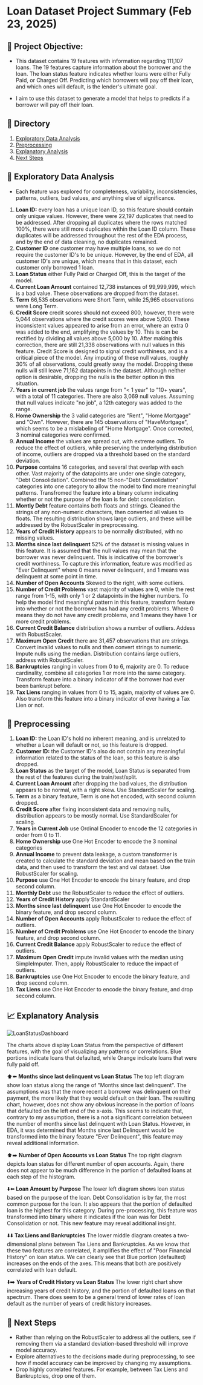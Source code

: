 # Loan Dataset Project Summary (Feb 23, 2025)

## 🥅 Project Objective:

- This dataset contains 19 features with information regarding 111,107 loans. The 19 features capture information about the borrower and the loan. The loan status feature indicates whether loans were either Fully Paid, or Charged Off. Predicting which borrowers will pay off their loan, and which ones will default, is the lender's ultimate goal.

- I aim to use this dataset to generate a model that helps to predicts if a borrower will pay off their loan.

## 📖 Directory
1. [Exploratory Data Analysis](#-exploratory-data-analysis)
2. [Preprocessing](#-preprocessing)
3. [Explanatory Analysis](#-explanatory-analysis)
4. [Next Steps](#-next-steps)
  

## 🧭 Exploratory Data Analysis
 - Each feature was explored for completeness, variability, inconsistencies, patterns, outliers, bad values, and anything else of significance.

  1. **Loan ID:** every loan has a unique loan ID, so this feature should contain only unique values. However, there were 22,197 duplicates that need to be addressed. After dropping all duplicates where the rows matched 100%, there were still more duplicates within the Loan ID column. These duplicates will be addressed throughout the rest of the EDA process, and by the end of data cleaning, no duplicates remained. 
  2. **Customer ID** one customer may have multiple loans, so we do not require the customer ID's to be unique. However, by the end of EDA, all customer ID's are unique, which means that in this dataset, each customer only borrowed 1 loan.
  3. **Loan Status** either Fully Paid or Charged Off, this is the target of the model.
  4. **Current Loan Amount** contained 12,738 instances of 99,999,999, which is a bad value. These observations are dropped from the dataset.
  5. **Term** 66,535 observations were Short Term, while 25,965 observations were Long Term.
  6. **Credit Score** credit scores should not exceed 800, however, there were 5,044 observations where the credit scores were above 5,000. These inconsistent values appeared to arise from an error, where an extra 0 was added to the end, amplifying the values by 10. This is can be rectified by dividing all values above 5,000 by 10. After making this correction, there are still 21,338 observations with null values in this feature. Credit Score is designed to signal credit worthiness, and is a critical piece of the model. Any imputing of these null values, roughly 30% of all observations, could greatly sway the model. Dropping these nulls will still leave 71,162 datapoints in the dataset. Although neither option is desirable, dropping the nulls is the better option in this situation.
  7. **Years in current job** the values range from "< 1 year" to "10+ years", with a total of 11 categories. There are also 3,069 null values. Assuming that null values indicate "no job", a 12th category was added to the range.
  8. **Home Ownership** the 3 valid categories are "Rent", "Home Mortgage" and "Own". However, there are 145 observations of "HaveMortgage", which seems to be a mislabeling of "Home Mortgage". Once corrected, 3 nominal categories were confirmed.
  9. **Annual Income** the values are spread out, with extreme outliers. To reduce the effect of outliers, while preserving the underlying distribution of income, outliers are dropped via a threshold based on the standard deviation.
  10. **Purpose** contains 16 categories, and several that overlap with each other. Vast majority of the datapoints are under one single category, "Debt Consolidation". Combined the 15 non-"Debt Consolidation" categories into one category to allow the model to find more meaningful patterns. Transfromed the feature into a binary column indicating whether or not the purpose of the loan is for debt consolidation.
  11. **Montly Debt** feature contains both floats and strings. Cleaned the strings of any non-numeric characters, then converted all values to floats. The resulting distribution shows large outliers, and these will be addressed by the RobustScaler in preprocessing.
  12. **Years of Credit History** appears to be normally distributed, with no missing values.
  13. **Months since last delinquent** 52% of the dataset is missing values in this feature. It is assumed that the null values may mean that the borrower was never delinquent. This is indicative of the borrower's credit worthiness. To capture this information, feature was modified as "Ever Delinquent" where 0 means never delinquent, and 1 means was delinquent at some point in time.
  14. **Number of Open Accounts** Skewed to the right, with some outliers.
  15. **Number of Credit Problems** vast majority of values are 0, while the rest range from 1-15, with only 1 or 2 datapoints in the higher numbers. To help the model find meaningful pattern in this feature, transform feature into whether or not the borrower has had any credit problems. Where 0 means they do not have any credit problems, and 1 means they have 1 or more credit problems.
  16. **Current Credit Balance** distribution shows a number of outliers. Addess with RobustScaler.
  17. **Maximum Open Credit** there are 31,457 observations that are strings. Convert invalid values to nulls and then convert strings to numeric. Impute nulls using the median. Distribution contains large outliers, address with RobustScaler.
  18. **Bankruptcies** ranging in values from 0 to 6, majority are 0. To reduce cardinality, combine all categories 1 or more into the same category. Transform feature into a binary indicator of if the borrower had ever been bankrupt before.
  19. **Tax Liens** ranging in values from 0 to 15, again, majority of values are 0. Also transform this feature into a binary indicator of ever having a Tax Lien or not. 

## 🧮 Preprocessing
  1. **Loan ID:**  the Loan ID's hold no inherent meaning, and is unrelated to whether a Loan will default or not, so this feature is dropped.
  2. **Customer ID:** the Customer ID's also do not contain any meaningful information related to the status of the loan, so this feature is also dropped.
  3. **Loan Status** as the target of the model, Loan Status is separated from the rest of the features during the train/test/split.
  4. **Current Loan Amount** after dropping the bad values, the distribution appears to be normal, with a right skew. Use StandardScaler for scaling.
  5. **Term** as a binary feature, Term is one hot encoded, with second column dropped.
  6. **Credit Score** after fixing inconsistent data and removing nulls, distribution appears to be mostly normal. Use StandardScaler for scaling.
  7. **Years in Current Job** use Ordinal Encoder to encode the 12 categories in order from 0 to 11.
  8. **Home Ownership** use One Hot Encoder to encode the 3 nominal categories
  9. **Annual Income** to prevent data leakage, a custom transformer is created to calculate the standard deviation and mean based on the train data, and then used to transform the test and val dataset. Use RobustScaler for scaling.
  10. **Purpose** use One Hot Encoder to encode the binary feature, and drop second column.
  11. **Monthly Debt** use the RobustScaler to reduce the effect of outliers.
  12. **Years of Credit History** apply StandardScaler
  13. **Months since last delinquent** use One Hot Encoder to encode the binary feature, and drop second column.
  14. **Number of Open Accounts** apply RobustScaler to reduce the effect of outliers.
  15. **Number of Credit Problems** use One Hot Encoder to encode the binary feature, and drop second column.
  16. **Current Credit Balance** apply RobustScaler to reduce the effect of outliers.
  17. **Maximum Open Credit** impute invalid values with the median using SimpleImputer. Then, apply RobustScaler to reduce the impact of outliers.
  18. **Bankruptcies** use One Hot Encoder to encode the binary feature, and drop second column.
  19. **Tax Liens** use One Hot Encoder to encode the binary feature, and drop second column.

## 📈 Explanatory Analysis
 ![LoanStatusDashboard](https://github.com/user-attachments/assets/021778a7-7786-4dad-bdcf-984014f8e0fb)

The charts above display Loan Status from the perspective of different features, with the goal of visualizing any patterns or correlations. Blue portions indicate loans that defaulted, while Orange indicate loans that were fully paid off. 

⬆️⬅️ **Months since last delinquent vs Loan Status** The top left diagram show loan status along the range of "Months since last delinquent". The assumptions was that the more recent a borrower was delinquent on their payment, the more likely that they would default on their loan. The resulting chart, however, does not show any obvious increase in the portion of loans that defaulted on the left end of the x-axis. This seems to indicate that, contrary to my assumption, there is a not a significant correlation between the number of months since last delinquent with Loan Status. However, in EDA, it was determined that Months since last Delinquent would be transformed into the binary feature "Ever Delinquent", this feature may reveal additional information. 

⬆️➡️ **Number of Open Accounts vs Loan Status** The top right diagram depicts loan status for different number of open accounts. Again, there does not appear to be much difference in the portion of defaulted loans at each step of the histogram.

⬇️⬅️ **Loan Amount by Purpose** The lower left diagram shows loan status based on the purpose of the loan. Debt Consolidation is by far, the most common purpose for the loan. It also appears that the portion of defaulted loan is the highest for this category. During pre-processing, this feature was transformed into binary where it indicates if the loan was for Debt Consolidation or not. This new feature may reveal additional insight.

⬇️⬇️ **Tax Liens and Bankruptcies** The lower middle diagram creates a two-dimensional plane between Tax Liens and Bankruptcies. As we know that these two features are correlated, it amplifies the effect of "Poor Financial History" on loan status. We can clearly see that Blue portion (defaulted) increases on the ends of the axes. This means that both are positively correlated with loan default.

⬇️➡️ **Years of Credit History vs Loan Status** The lower right chart show increasing years of credit history, and the portion of defaulted loans on that spectrum. There does seem to be a general trend of lower rates of loan default as the number of years of credit history increases.


## 🥾 Next Steps

- Rather than relying on the RobustScaler to address all the outliers, see if removing them via a standard deviation-based threshold will improve model accuracy.
- Explore alternatives to the decisions made during preprocessing, to see how if model accuracy can be improved by changing my assumptions.
- Drop highly correlated features. For example, between Tax Liens and Bankruptcies, drop one of them.
